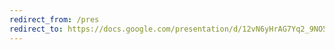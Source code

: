 ```yaml
---
redirect_from: /pres
redirect_to: https://docs.google.com/presentation/d/12vN6yHrAG7Yq2_9NO5ZlomJFo3gQm8fFKDrzAP6A6lg/edit?usp=drivesdk
---
```

